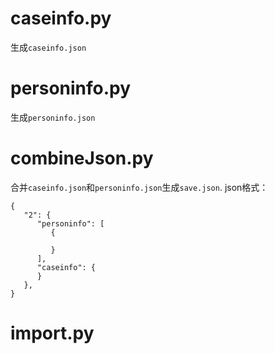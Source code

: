 # caseinfo.py 

生成```caseinfo.json```

# personinfo.py  
生成```personinfo.json```

# combineJson.py
合并```caseinfo.json```和```personinfo.json```生成```save.json```.
json格式：
```
{
   "2": {
      "personinfo": [
         {
           
         }
      ],
      "caseinfo": {
      }
   },
}
```

# import.py
